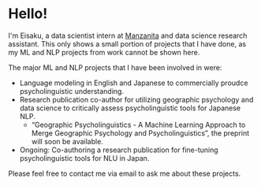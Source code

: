 # Hello!
I'm Eisaku, a data scientist intern at [Manzanita](https://www.mnzt.io/en/) and data science research assistant.
This only shows a small portion of projects that I have done, as my ML and NLP projects from work cannot be shown here. 

The major ML and NLP projects that I have been involved in were:
* Language modeling in English and Japanese to commercially proudce psycholinguistic understanding.
* Research publication co-author for utilizing geographic psychology and data science to critically assess psycholinguistic tools for Japanese NLP.
  * “Geographic Psycholinguistics - A Machine Learning Approach to Merge Geographic Psychology and Psycholinguistics”, the preprint will soon be available.
* Ongoing: Co-authoring a research publication for fine-tuning psycholinguistic tools for NLU in Japan.

Please feel free to contact me via email to ask me about these projects. 
